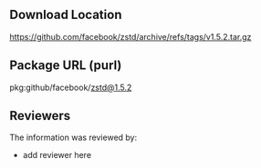 ## Download Location

https://github.com/facebook/zstd/archive/refs/tags/v1.5.2.tar.gz

## Package URL (purl)

pkg:github/facebook/zstd@1.5.2

## Reviewers

The information was reviewed by:

* add reviewer here
